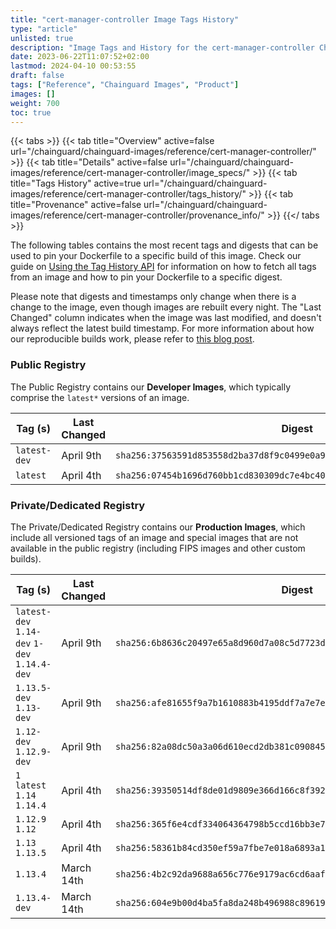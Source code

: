 ```yaml
---
title: "cert-manager-controller Image Tags History"
type: "article"
unlisted: true
description: "Image Tags and History for the cert-manager-controller Chainguard Image"
date: 2023-06-22T11:07:52+02:00
lastmod: 2024-04-10 00:53:55
draft: false
tags: ["Reference", "Chainguard Images", "Product"]
images: []
weight: 700
toc: true
---
```


{{< tabs >}}
{{< tab title="Overview" active=false url="/chainguard/chainguard-images/reference/cert-manager-controller/" >}}
{{< tab title="Details" active=false url="/chainguard/chainguard-images/reference/cert-manager-controller/image_specs/" >}}
{{< tab title="Tags History" active=true url="/chainguard/chainguard-images/reference/cert-manager-controller/tags_history/" >}}
{{< tab title="Provenance" active=false url="/chainguard/chainguard-images/reference/cert-manager-controller/provenance_info/" >}}
{{</ tabs >}}

The following tables contains the most recent tags and digests that can be used to pin your Dockerfile to a specific build of this image. Check our guide on [Using the Tag History API](/chainguard/chainguard-images/using-the-tag-history-api/) for information on how to fetch all tags from an image and how to pin your Dockerfile to a specific digest.

Please note that digests and timestamps only change when there is a change to the image, even though images are rebuilt every night. The "Last Changed" column indicates when the image was last modified, and doesn't always reflect the latest build timestamp. For more information about how our reproducible builds work, please refer to [this blog post](https://www.chainguard.dev/unchained/reproducing-chainguards-reproducible-image-builds).

### Public Registry
The Public Registry contains our **Developer Images**, which typically comprise the `latest*` versions of an image.

| Tag (s)       | Last Changed | Digest                                                                    |
|---------------|--------------|---------------------------------------------------------------------------|
|  `latest-dev` | April 9th    | `sha256:37563591d853558d2ba37d8f9c0499e0a9675dde00721650cf5dda44682eef5e` |
|  `latest`     | April 4th    | `sha256:07454b1696d760bb1cd830309dc7e4bc402873d3118b8bed57ec87d22ca40405` |


### Private/Dedicated Registry
The Private/Dedicated Registry contains our **Production Images**, which include all versioned tags of an image and special images that are not available in the public registry (including FIPS images and other custom builds).

| Tag (s)                                       | Last Changed | Digest                                                                    |
|-----------------------------------------------|--------------|---------------------------------------------------------------------------|
|  `latest-dev` `1.14-dev` `1-dev` `1.14.4-dev` | April 9th    | `sha256:6b8636c20497e65a8d960d7a08c5d7723d5e469bc50c18a119e59aed3fb6d289` |
|  `1.13.5-dev` `1.13-dev`                      | April 9th    | `sha256:afe81655f9a7b1610883b4195ddf7a7e7edc3cc3832b4cc1cf6450f3515feae6` |
|  `1.12-dev` `1.12.9-dev`                      | April 9th    | `sha256:82a08dc50a3a06d610ecd2db381c0908450c256797a0ca27da91b5bf42bfb339` |
|  `1` `latest` `1.14` `1.14.4`                 | April 4th    | `sha256:39350514df8de01d9809e366d166c8f392dba8e54056e9247d4cb78bed2a236f` |
|  `1.12.9` `1.12`                              | April 4th    | `sha256:365f6e4cdf334064364798b5ccd16bb3e7f7d87e4e25d71b97c9717826414517` |
|  `1.13` `1.13.5`                              | April 4th    | `sha256:58361b84cd350ef59a7fbe7e018a6893a10f108d3ff5d543fc5096b1244d9195` |
|  `1.13.4`                                     | March 14th   | `sha256:4b2c92da9688a656c776e9179ac6cd6aaf64e5828c516642306e31a895c292b6` |
|  `1.13.4-dev`                                 | March 14th   | `sha256:604e9b00d4ba5fa8da248b496988c896193ae04d74ba2424d6ce6de0eaa9aeda` |

